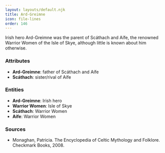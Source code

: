 ```yaml
---
layout: layouts/default.njk
title: Ard-Greimne
icon: file-lines
order: 146
---
```

Irish hero Ard-Greimne was the parent of Scáthach and Aífe, the renowned Warrior Women of the Isle of Skye, although little is known about him otherwise.

### Attributes

- **Ard-Greimne**: father of Scáthach and Aífe
- **Scáthach**: sister/rival of Aífe

### Entities

- **Ard-Greimne**: Irish hero
- **Warrior Women**: Isle of Skye
- **Scáthach**: Warrior Women
- **Aífe**: Warrior Women

### Sources

- Monaghan, Patricia. The Encyclopedia of Celtic Mythology and Folklore. Checkmark Books, 2008.

